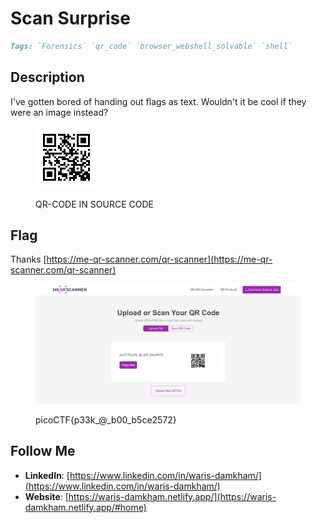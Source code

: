 # Scan Surprise

```markdown
Tags: `Forensics` `qr_code` `browser_webshell_solvable` `shell`
```

## **Description**

I've gotten bored of handing out flags as text. Wouldn't it be cool if they were an image instead?

<figure><img src="../.gitbook/assets/flag.png" alt=""><figcaption><p>QR-CODE IN SOURCE CODE</p></figcaption></figure>

## Flag

Thanks [https://me-qr-scanner.com/qr-scanner](https://me-qr-scanner.com/qr-scanner)

<figure><img src="../.gitbook/assets/image (6).png" alt=""><figcaption><p>picoCTF{p33k_@_b00_b5ce2572}</p></figcaption></figure>

## Follow Me

* **LinkedIn**: [https://www.linkedin.com/in/waris-damkham/](https://www.linkedin.com/in/waris-damkham/)
* **Website**: [https://waris-damkham.netlify.app/](https://waris-damkham.netlify.app/#home)
